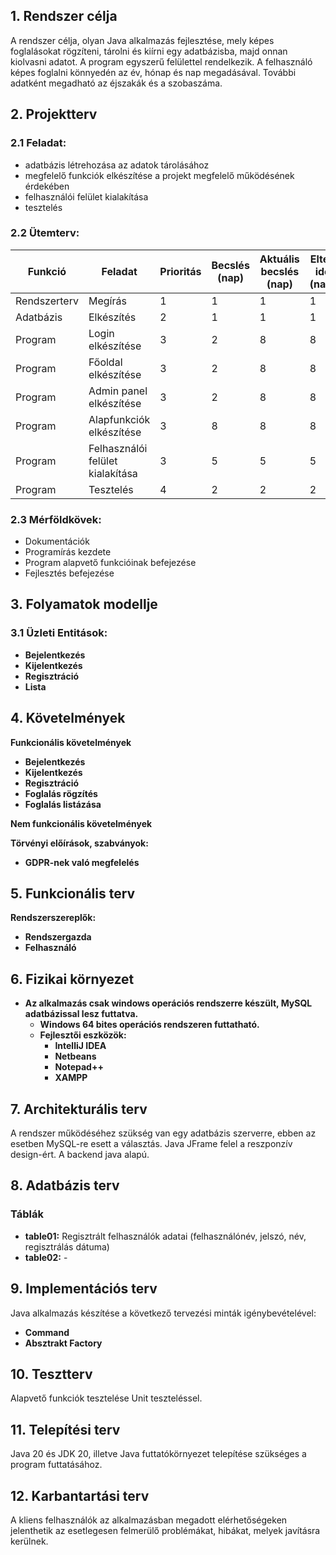 ## 1. Rendszer célja
A rendszer célja, olyan Java alkalmazás fejlesztése, mely képes foglalásokat rögzíteni, tárolni és kiírni egy adatbázisba, majd onnan kiolvasni adatot. A program egyszerű felülettel rendelkezik. A felhasználó képes foglalni könnyedén az év, hónap és nap megadásával. További adatként megadható az éjszakák és a szobaszáma. 

## 2. Projektterv
### 2.1 Feladat: 
- adatbázis létrehozása az adatok tárolásához
- megfelelő funkciók elkészítése a projekt megfelelő működésének érdekében
- felhasználói felület kialakítása
- tesztelés

### 2.2 Ütemterv:
|Funkció                  | Feladat                                | Prioritás | Becslés (nap) | Aktuális becslés (nap) | Eltelt idő (nap) | Becsült idő (nap) |
|-------------------------|----------------------------------------|-----------|---------------|------------------------|------------------|---------------------|
|Rendszerterv             |Megírás                                 |         1 |             1 |                      1 |                1 |                   1 |
|Adatbázis                  |Elkészítés                |         2 |             1 |                      1 |                1 |                   1 |
|Program                  |Login elkészítése                |         3 |             2 |                      8 |                8 |                   8 |
|Program                  |Főoldal elkészítése                |         3 |             2 |                      8 |                8 |                   8 |
|Program                  |Admin panel elkészítése                |         3 |             2 |                      8 |                8 |                   8 |
|Program                  |Alapfunkciók elkészítése                |         3 |             8 |                      8 |                8 |                   8 |
|Program                  |Felhasználói felület kialakítása	                |         3 |             5 |                      5 |                5 |                   5 |
|Program                  |Tesztelés                |         4 |             2 |                      2 |                2 |                   2 |

### 2.3 Mérföldkövek:
   * Dokumentációk
   * Programírás kezdete
   * Program alapvető funkcióinak befejezése
   * Fejlesztés befejezése


## 3. Folyamatok modellje
### 3.1 Üzleti Entitások:
  - **Bejelentkezés**
  - **Kijelentkezés**
  - **Regisztráció**
  - **Lista**


## 4. Követelmények
**Funkcionális követelmények**
  - **Bejelentkezés**
  - **Kijelentkezés**
  - **Regisztráció**
  - **Foglalás rögzítés**
  - **Foglalás listázása**

  **Nem funkcionális követelmények**

  **Törvényi előírások, szabványok:**
  - **GDPR-nek való megfelelés**

## 5. Funkcionális terv
**Rendszerszereplők:**
 - **Rendszergazda**
 - **Felhasználó**


## 6. Fizikai környezet
- **Az alkalmazás csak windows operációs rendszerre készült, MySQL adatbázissal lesz futtatva.**
  - **Windows 64 bites operációs rendszeren futtatható.**
  - **Fejlesztői eszközök:**
    - **IntelliJ IDEA**
    - **Netbeans**
    - **Notepad++**
    - **XAMPP**

## 7. Architekturális terv
A rendszer működéséhez szükség van egy adatbázis szerverre, ebben az esetben MySQL-re esett a választás. Java JFrame felel a reszponzív design-ért. A backend java alapú.

## 8. Adatbázis terv

### **Táblák**
- **table01:** Regisztrált felhasználók adatai (felhasználónév, jelszó, név, regisztrálás dátuma)
- **table02:** -

## 9. Implementációs terv
Java alkalmazás készítése a következő tervezési minták igénybevételével:
- **Command** 
- **Absztrakt Factory** 


## 10. Tesztterv
Alapvető funkciók tesztelése Unit teszteléssel.

## 11. Telepítési terv
Java 20 és JDK 20, illetve Java futtatókörnyezet telepítése szükséges a program futtatásához.

## 12. Karbantartási terv
A kliens felhasználók az alkalmazásban megadott elérhetőségeken jelenthetik az esetlegesen felmerülő problémákat, hibákat, melyek javításra kerülnek.